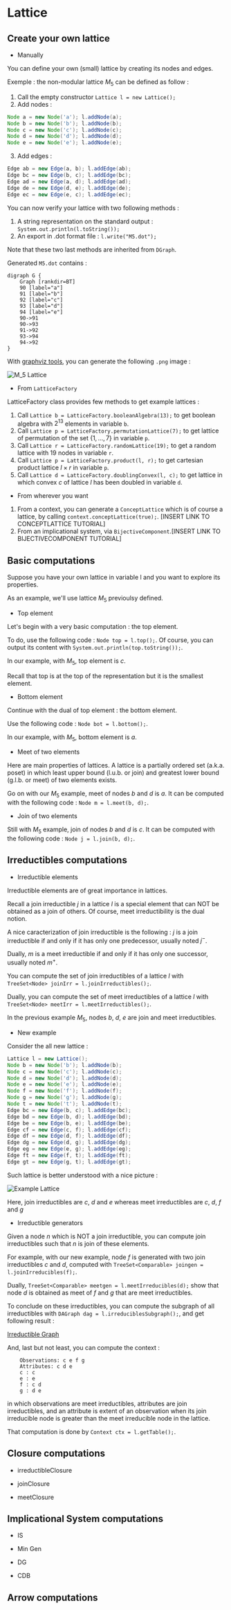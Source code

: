 Lattice
=======

Create your own lattice
-----------------------

* Manually

You can define your own (small) lattice by creating its nodes and edges.

Exemple : the non-modular lattice $M_5$ can be defined as follow :

1. Call the empty constructor `Lattice l = new Lattice();`
2. Add nodes :

~~~Java
Node a = new Node('a'); l.addNode(a);
Node b = new Node('b'); l.addNode(b);
Node c = new Node('c'); l.addNode(c);
Node d = new Node('d'); l.addNode(d);
Node e = new Node('e'); l.addNode(e);
~~~

3. Add edges :

~~~Java
Edge ab = new Edge(a, b); l.addEdge(ab);
Edge bc = new Edge(b, c); l.addEdge(bc);
Edge ad = new Edge(a, d); l.addEdge(ad);
Edge de = new Edge(d, e); l.addEdge(de);
Edge ec = new Edge(e, c); l.addEdge(ec);
~~~

You can now verify your lattice with two following methods :

1. A string representation on the standard output : `System.out.println(l.toString());`
2. An export in .dot format file : `l.write("M5.dot");`

Note that these two last methods are inherited from `DGraph`.

Generated `M5.dot` contains :

    digraph G {
        Graph [rankdir=BT]
        90 [label="a"]
        91 [label="b"]
        92 [label="c"]
        93 [label="d"]
        94 [label="e"]
        90->91
        90->93
        91->92
        93->94
        94->92
    }

With [graphviz tools](http://www.graphviz.org/), you can generate the following `.png` image :

![M_5 Lattice](images/M5.png)

* From `LatticeFactory`

LatticeFactory class provides few methods to get example lattices :

1. Call `Lattice b = LatticeFactory.booleanAlgebra(13);` to get boolean algebra with $2^13$ elements in variable `b`.
2. Call `Lattice p = LatticeFactory.permutationLattice(7);` to get lattice of permutation of the set $\{1,\ldots,7\}$ in variable `p`.
3. Call `Lattice r = LatticeFactory.randomLattice(19);` to get a random lattice with $19$ nodes in variable `r`.
4. Call `Lattice p = LatticeFactory.product(l, r);` to get cartesian product lattice $l \times r$ in variable `p`.
5. Call `Lattice d = LatticeFactory.doublingConvex(l, c);` to get lattice in which convex $c$ of lattice $l$ has been doubled in variable `d`.

* From wherever you want

1. From a context, you can generate a `ConceptLattice` which is of course a lattice, by calling `context.conceptLattice(true);`. [INSERT LINK TO CONCEPTLATTICE TUTORIAL]
2. From an implicational system, via `BijectiveComponent`.[INSERT LINK TO BIJECTIVECOMPONENT TUTORIAL]

Basic computations
------------------

Suppose you have your own lattice in variable l and you want to explore its properties.

As an example, we'll use lattice $M_5$ previoulsy defined.

* Top element

Let's begin with a very basic computation : the top element. 

To do, use the following code : `Node top = l.top();`. Of course, you can output its content with `System.out.println(top.toString());`.

In our example, with $M_5$, top element is $c$.

Recall that top is at the top of the representation but it is the smallest element.

* Bottom element

Continue with the dual of top element : the bottom element. 

Use the following code : `Node bot = l.bottom();`.

In our example, with $M_5$, bottom element is $a$.

* Meet of two elements

Here are main properties of lattices. A lattice is a partially ordered set (a.k.a. poset) in which least upper bound (l.u.b. or join) and greatest lower bound (g.l.b. or meet) of two elements exists.

Go on with our $M_5$ example, meet of nodes $b$ and $d$ is $a$. It can be computed with the following code : `Node m = l.meet(b, d);`.

* Join of two elements

Still with $M_5$ example, join of nodes $b$ and $d$ is $c$. It can be computed with the following code : `Node j = l.join(b, d);`.

Irreductibles computations
--------------------------

* Irreductible elements

Irreductible elements are of great importance in lattices. 

Recall a join irreductible $j$ in a lattice $l$ is a special element that can NOT be obtained as a join of others. Of course, meet irreductibility is the dual notion.

A nice caracterization of join irreductible is the following : $j$ is a join irreductible if and only if it has only one predecessor, usually noted $j^-$.

Dually, $m$ is a meet irreductible if and only if it has only one successor, usually noted $m^+$.

You can compute the set of join irreductibles of a lattice $l$ with `TreeSet<Node> joinIrr = l.joinIrreductibles();`.

Dually, you can compute the set of meet irreductibles of a lattice $l$ with `TreeSet<Node> meetIrr = l.meetIrreductibles();`.

In the previous example $M_5$, nodes $b$, $d$, $e$ are join and meet irreductibles.

* New example

Consider the all new lattice :

~~~Java
Lattice l = new Lattice();
Node b = new Node('b'); l.addNode(b);
Node c = new Node('c'); l.addNode(c);
Node d = new Node('d'); l.addNode(d);
Node e = new Node('e'); l.addNode(e);
Node f = new Node('f'); l.addNode(f);
Node g = new Node('g'); l.addNode(g);
Node t = new Node('t'); l.addNode(t);
Edge bc = new Edge(b, c); l.addEdge(bc);
Edge bd = new Edge(b, d); l.addEdge(bd);
Edge be = new Edge(b, e); l.addEdge(be);
Edge cf = new Edge(c, f); l.addEdge(cf);
Edge df = new Edge(d, f); l.addEdge(df);
Edge dg = new Edge(d, g); l.addEdge(dg);
Edge eg = new Edge(e, g); l.addEdge(eg);
Edge ft = new Edge(f, t); l.addEdge(ft);
Edge gt = new Edge(g, t); l.addEdge(gt);
~~~

Such lattice is better understood with a nice picture :

![Example Lattice](images/Example.png)

Here, join irreductibles are $c$, $d$ and $e$ whereas meet irreductibles are $c$, $d$, $f$ and $g$

* Irreductible generators

Given a node $n$ which is NOT a join irreductible, you can compute join irreductibles such that $n$ is join of these elements.

For example, with our new example, node $f$ is generated with two join irreductibles $c$ and $d$, computed with `TreeSet<Comparable> joingen = l.joinIrreducibles(f);`.

Dually, `TreeSet<Comparable> meetgen = l.meetIrreducibles(d);` show that node $d$ is obtained as meet of $f$ and $g$ that are meet irreductibles.

To conclude on these irreductibles, you can compute the subgraph of all irreductibles with `DAGraph dag = l.irreduciblesSubgraph();`, and get following result :

[Irreductible Graph](images/IrreductibleGraph.png)

And, last but not least, you can compute the context :

        Observations: c e f g 
        Attributes: c d e 
        c : c 
        e : e 
        f : c d 
        g : d e 

in which observations are meet irreductibles, attributes are join irreductibles, and an attribute is extent of an observation when its join irreducible node is greater than the meet irreducible node in the lattice.

That computation is done by `Context ctx = l.getTable();`.

Closure computations
--------------------

* irreductibleClosure

* joinClosure

* meetClosure

Implicational System computations
---------------------------------

* IS

* Min Gen

* DG

* CDB

Arrow computations
------------------
